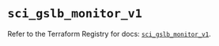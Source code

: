 # `sci_gslb_monitor_v1`

Refer to the Terraform Registry for docs: [`sci_gslb_monitor_v1`](https://registry.terraform.io/providers/sap-cloud-infrastructure/sci/2.2.1/docs/resources/gslb_monitor_v1).
